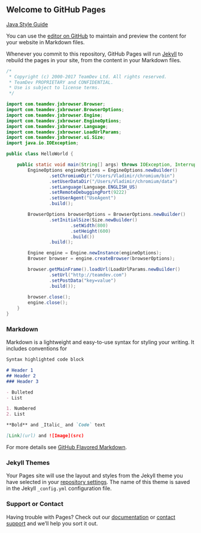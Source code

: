 ## Welcome to GitHub Pages

[Java Style Guide](java_style_guide.md)

You can use the [editor on GitHub](https://github.com/vladimir-ikryanov/pages/edit/master/README.md) to maintain and preview the content for your website in Markdown files.

Whenever you commit to this repository, GitHub Pages will run [Jekyll](https://jekyllrb.com/) to rebuild the pages in your site, from the content in your Markdown files.

```java
/*
 * Copyright (c) 2000-2017 TeamDev Ltd. All rights reserved.
 * TeamDev PROPRIETARY and CONFIDENTIAL.
 * Use is subject to license terms.
 */

import com.teamdev.jxbrowser.Browser;
import com.teamdev.jxbrowser.BrowserOptions;
import com.teamdev.jxbrowser.Engine;
import com.teamdev.jxbrowser.EngineOptions;
import com.teamdev.jxbrowser.Language;
import com.teamdev.jxbrowser.LoadUrlParams;
import com.teamdev.jxbrowser.ui.Size;
import java.io.IOException;

public class HelloWorld {

    public static void main(String[] args) throws IOException, InterruptedException {
        EngineOptions engineOptions = EngineOptions.newBuilder()
                .setChromiumDir("/Users/Vladimir/chromium/bin")
                .setUserDataDir("/Users/Vladimir/chromium/data")
                .setLanguage(Language.ENGLISH_US)
                .setRemoteDebuggingPort(9222)
                .setUserAgent("UseAgent")
                .build();

        BrowserOptions browserOptions = BrowserOptions.newBuilder()
                .setInitialSize(Size.newBuilder()
                        .setWidth(800)
                        .setHeight(600)
                        .build())
                .build();

        Engine engine = Engine.newInstance(engineOptions);
        Browser browser = engine.createBrowser(browserOptions);

        browser.getMainFrame().loadUrl(LoadUrlParams.newBuilder()
                .setUrl("http://teamdev.com")
                .setPostData("key=value")
                .build());
        
        browser.close();
        engine.close();
    }
}
```

### Markdown

Markdown is a lightweight and easy-to-use syntax for styling your writing. It includes conventions for

```markdown
Syntax highlighted code block

# Header 1
## Header 2
### Header 3

- Bulleted
- List

1. Numbered
2. List

**Bold** and _Italic_ and `Code` text

[Link](url) and ![Image](src)
```

For more details see [GitHub Flavored Markdown](https://guides.github.com/features/mastering-markdown/).

### Jekyll Themes

Your Pages site will use the layout and styles from the Jekyll theme you have selected in your [repository settings](https://github.com/vladimir-ikryanov/pages/settings). The name of this theme is saved in the Jekyll `_config.yml` configuration file.

### Support or Contact

Having trouble with Pages? Check out our [documentation](https://help.github.com/categories/github-pages-basics/) or [contact support](https://github.com/contact) and we’ll help you sort it out.
